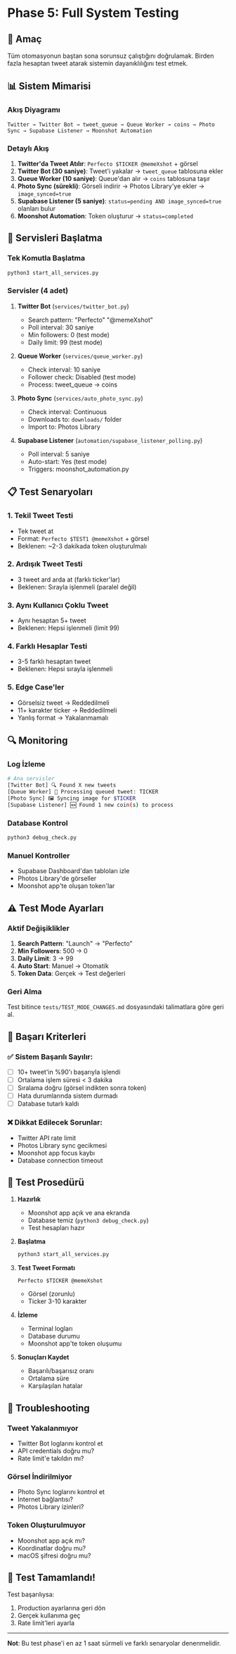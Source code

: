 # Phase 5: Full System Testing

## 🎯 Amaç
Tüm otomasyonun baştan sona sorunsuz çalıştığını doğrulamak. Birden fazla hesaptan tweet atarak sistemin dayanıklılığını test etmek.

## 📊 Sistem Mimarisi

### Akış Diyagramı
```
Twitter → Twitter Bot → tweet_queue → Queue Worker → coins → Photo Sync → Supabase Listener → Moonshot Automation
```

### Detaylı Akış
1. **Twitter'da Tweet Atılır**: `Perfecto $TICKER @memeXshot` + görsel
2. **Twitter Bot (30 saniye)**: Tweet'i yakalar → `tweet_queue` tablosuna ekler
3. **Queue Worker (10 saniye)**: Queue'dan alır → `coins` tablosuna taşır
4. **Photo Sync (sürekli)**: Görseli indirir → Photos Library'ye ekler → `image_synced=true`
5. **Supabase Listener (5 saniye)**: `status=pending AND image_synced=true` olanları bulur
6. **Moonshot Automation**: Token oluşturur → `status=completed`

## 🚀 Servisleri Başlatma

### Tek Komutla Başlatma
```bash
python3 start_all_services.py
```

### Servisler (4 adet)
1. **Twitter Bot** (`services/twitter_bot.py`)
   - Search pattern: "Perfecto" "@memeXshot"
   - Poll interval: 30 saniye
   - Min followers: 0 (test mode)
   - Daily limit: 99 (test mode)

2. **Queue Worker** (`services/queue_worker.py`)
   - Check interval: 10 saniye
   - Follower check: Disabled (test mode)
   - Process: tweet_queue → coins

3. **Photo Sync** (`services/auto_photo_sync.py`)
   - Check interval: Continuous
   - Downloads to: `downloads/` folder
   - Import to: Photos Library

4. **Supabase Listener** (`automation/supabase_listener_polling.py`)
   - Poll interval: 5 saniye
   - Auto-start: Yes (test mode)
   - Triggers: moonshot_automation.py

## 📋 Test Senaryoları

### 1. Tekil Tweet Testi
- Tek tweet at
- Format: `Perfecto $TEST1 @memeXshot` + görsel
- Beklenen: ~2-3 dakikada token oluşturulmalı

### 2. Ardışık Tweet Testi
- 3 tweet ard arda at (farklı ticker'lar)
- Beklenen: Sırayla işlenmeli (paralel değil)

### 3. Aynı Kullanıcı Çoklu Tweet
- Aynı hesaptan 5+ tweet
- Beklenen: Hepsi işlenmeli (limit 99)

### 4. Farklı Hesaplar Testi
- 3-5 farklı hesaptan tweet
- Beklenen: Hepsi sırayla işlenmeli

### 5. Edge Case'ler
- Görselsiz tweet → Reddedilmeli
- 11+ karakter ticker → Reddedilmeli
- Yanlış format → Yakalanmamalı

## 🔍 Monitoring

### Log İzleme
```bash
# Ana servisler
[Twitter Bot] 🔍 Found X new tweets
[Queue Worker] 📨 Processing queued tweet: TICKER
[Photo Sync] 🖼️ Syncing image for $TICKER
[Supabase Listener] 🆕 Found 1 new coin(s) to process
```

### Database Kontrol
```bash
python3 debug_check.py
```

### Manuel Kontroller
- Supabase Dashboard'dan tabloları izle
- Photos Library'de görseller
- Moonshot app'te oluşan token'lar

## ⚠️ Test Mode Ayarları

### Aktif Değişiklikler
1. **Search Pattern**: "Launch" → "Perfecto"
2. **Min Followers**: 500 → 0
3. **Daily Limit**: 3 → 99
4. **Auto Start**: Manuel → Otomatik
5. **Token Data**: Gerçek → Test değerleri

### Geri Alma
Test bitince `tests/TEST_MODE_CHANGES.md` dosyasındaki talimatlara göre geri al.

## 🎯 Başarı Kriterleri

### ✅ Sistem Başarılı Sayılır:
- [ ] 10+ tweet'in %90'ı başarıyla işlendi
- [ ] Ortalama işlem süresi < 3 dakika
- [ ] Sıralama doğru (görsel indikten sonra token)
- [ ] Hata durumlarında sistem durmadı
- [ ] Database tutarlı kaldı

### ❌ Dikkat Edilecek Sorunlar:
- Twitter API rate limit
- Photos Library sync gecikmesi
- Moonshot app focus kaybı
- Database connection timeout

## 📝 Test Prosedürü

1. **Hazırlık**
   - Moonshot app açık ve ana ekranda
   - Database temiz (`python3 debug_check.py`)
   - Test hesapları hazır

2. **Başlatma**
   ```bash
   python3 start_all_services.py
   ```

3. **Test Tweet Formatı**
   ```
   Perfecto $TICKER @memeXshot
   ```
   + Görsel (zorunlu)
   + Ticker 3-10 karakter

4. **İzleme**
   - Terminal logları
   - Database durumu
   - Moonshot app'te token oluşumu

5. **Sonuçları Kaydet**
   - Başarılı/başarısız oranı
   - Ortalama süre
   - Karşılaşılan hatalar

## 🔧 Troubleshooting

### Tweet Yakalanmıyor
- Twitter Bot loglarını kontrol et
- API credentials doğru mu?
- Rate limit'e takıldın mı?

### Görsel İndirilmiyor
- Photo Sync loglarını kontrol et
- İnternet bağlantısı?
- Photos Library izinleri?

### Token Oluşturulmuyor
- Moonshot app açık mı?
- Koordinatlar doğru mu?
- macOS şifresi doğru mu?

## 🎉 Test Tamamlandı!

Test başarılıysa:
1. Production ayarlarına geri dön
2. Gerçek kullanıma geç
3. Rate limit'leri ayarla

---

**Not**: Bu test phase'i en az 1 saat sürmeli ve farklı senaryolar denenmelidir.